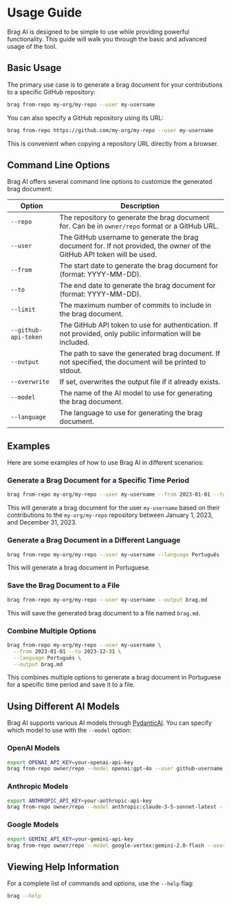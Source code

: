 # Usage Guide

Brag AI is designed to be simple to use while providing powerful functionality. This guide will walk you through the basic and advanced usage of the tool.

## Basic Usage

The primary use case is to generate a brag document for your contributions to a specific GitHub repository:

```bash
brag from-repo my-org/my-repo --user my-username
```

You can also specify a GitHub repository using its URL:

```bash
brag from-repo https://github.com/my-org/my-repo --user my-username
```

This is convenient when copying a repository URL directly from a browser.

## Command Line Options

Brag AI offers several command line options to customize the generated brag document:

| Option               | Description                                                                                                             |
| -------------------- | ----------------------------------------------------------------------------------------------------------------------- |
| `--repo`             | The repository to generate the brag document for. Can be in `owner/repo` format or a GitHub URL.                        |
| `--user`             | The GitHub username to generate the brag document for. If not provided, the owner of the GitHub API token will be used. |
| `--from`             | The start date to generate the brag document for (format: YYYY-MM-DD).                                                  |
| `--to`               | The end date to generate the brag document for (format: YYYY-MM-DD).                                                    |
| `--limit`            | The maximum number of commits to include in the brag document.                                                          |
| `--github-api-token` | The GitHub API token to use for authentication. If not provided, only public information will be included.              |
| `--output`           | The path to save the generated brag document. If not specified, the document will be printed to stdout.                 |
| `--overwrite`        | If set, overwrites the output file if it already exists.                                                                |
| `--model`            | The name of the AI model to use for generating the brag document.                                                       |
| `--language`         | The language to use for generating the brag document.                                                                   |

## Examples

Here are some examples of how to use Brag AI in different scenarios:

### Generate a Brag Document for a Specific Time Period

```bash
brag from-repo my-org/my-repo --user my-username --from 2023-01-01 --to 2023-12-31
```

This will generate a brag document for the user `my-username` based on their contributions to the `my-org/my-repo` repository between January 1, 2023, and December 31, 2023.

### Generate a Brag Document in a Different Language

```bash
brag from-repo my-org/my-repo --user my-username --language Português
```

This will generate a brag document in Portuguese.

### Save the Brag Document to a File

```bash
brag from-repo my-org/my-repo --user my-username --output brag.md
```

This will save the generated brag document to a file named `brag.md`.

### Combine Multiple Options

```bash
brag from-repo my-org/my-repo --user my-username \
  --from 2023-01-01 --to 2023-12-31 \
  --language Português \
  --output brag.md
```

This combines multiple options to generate a brag document in Portuguese for a specific time period and save it to a file.

## Using Different AI Models

Brag AI supports various AI models through [PydanticAI](https://ai.pydantic.dev/models/). You can specify which model to use with the `--model` option:

### OpenAI Models

```bash
export OPENAI_API_KEY=your-openai-api-key
brag from-repo owner/repo --model openai:gpt-4o --user github-username
```

### Anthropic Models

```bash
export ANTHROPIC_API_KEY=your-anthropic-api-key
brag from-repo owner/repo --model anthropic:claude-3-5-sonnet-latest --user github-username
```

### Google Models

```bash
export GEMINI_API_KEY=your-gemini-api-key
brag from-repo owner/repo --model google-vertex:gemini-2.0-flash --user github-username
```

## Viewing Help Information

For a complete list of commands and options, use the `--help` flag:

```bash
brag --help
```
